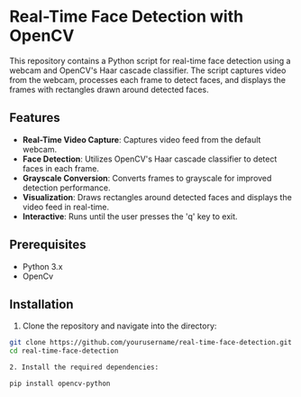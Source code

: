 # Real-Time Face Detection with OpenCV

This repository contains a Python script for real-time face detection using a webcam and OpenCV's Haar cascade classifier. The script captures video from the webcam, processes each frame to detect faces, and displays the frames with rectangles drawn around detected faces.

## Features
- **Real-Time Video Capture**: Captures video feed from the default webcam.
- **Face Detection**: Utilizes OpenCV's Haar cascade classifier to detect faces in each frame.
- **Grayscale Conversion**: Converts frames to grayscale for improved detection performance.
- **Visualization**: Draws rectangles around detected faces and displays the video feed in real-time.
- **Interactive**: Runs until the user presses the 'q' key to exit.

## Prerequisites
- Python 3.x
- OpenCv

 ## Installation

1. Clone the repository and navigate into the directory:

```bash
git clone https://github.com/yourusername/real-time-face-detection.git
cd real-time-face-detection

2. Install the required dependencies:

pip install opencv-python

